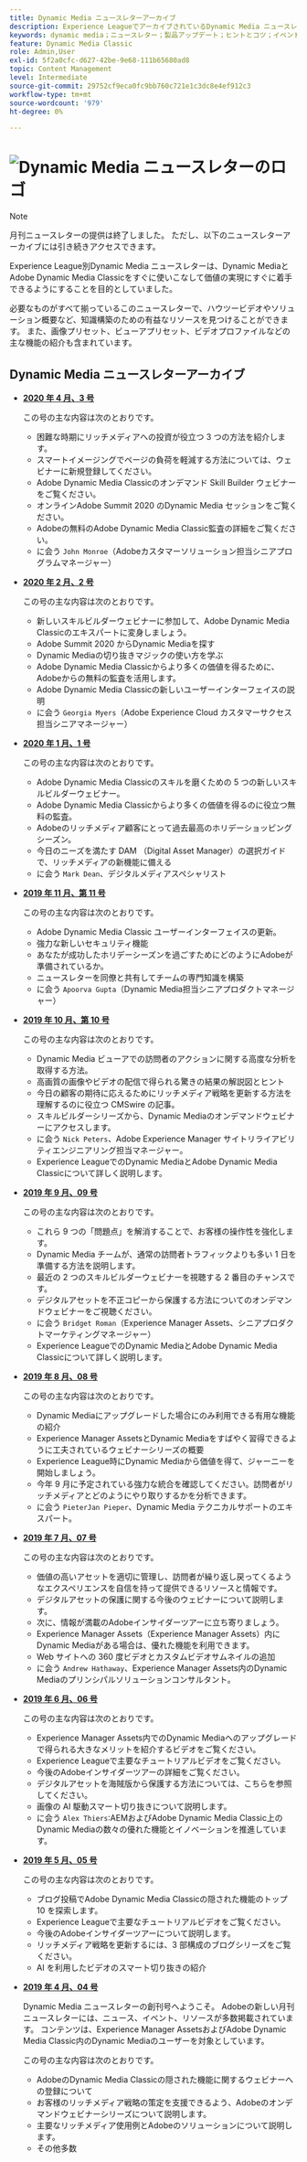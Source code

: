 ```yaml
---
title: Dynamic Media ニュースレターアーカイブ
description: Experience LeagueでアーカイブされているDynamic Media ニュースレターは、AEMやDynamic Media ClassicのDynamic Mediaをすばやく習得できるように設計された月刊のニュースレターです。
keywords: dynamic media；ニュースレター；製品アップデート；ヒントとコツ；イベント；カスタマーサクセス；ブログ；ブログ；画像；ビデオ；機能；機能
feature: Dynamic Media Classic
role: Admin,User
exl-id: 5f2a0cfc-d627-42be-9e68-111b65680ad8
topic: Content Management
level: Intermediate
source-git-commit: 29752cf9eca0fc9bb760c721e1c3dc8e4ef912c3
workflow-type: tm+mt
source-wordcount: '979'
ht-degree: 0%

---
```



# ![Dynamic Media ニュースレターのロゴ](/help/using/assets/dynamic-media-newsletter-logo.png)

>[!NOTE]
>
>月刊ニュースレターの提供は終了しました。 ただし、以下のニュースレターアーカイブには引き続きアクセスできます。

Experience League別Dynamic Media ニュースレターは、Dynamic MediaとAdobe Dynamic Media Classicをすぐに使いこなして価値の実現にすぐに着手できるようにすることを目的としていました。

必要なものがすべて揃っているこのニュースレターで、ハウツービデオやソリューション概要など、知識構築のための有益なリソースを見つけることができます。 また、画像プリセット、ビューアプリセット、ビデオプロファイルなどの主な機能の紹介も含まれています。

<!-- microsite demo page https://experienceleague.adobe.com/tools/dynamic-media-demo/index.html -->

<!-- ## Get inspired. Stay informed.

[Sign up](https://www.adobe.com/subscription/dynamic-media-newsletter.html) to receive the Dynamic Media newsletter on a monthly basis in your inbox. -->

## Dynamic Media ニュースレターアーカイブ

<!-- * **[May 2020, Issue 4](https://expleague.azureedge.net/assets/aem/Experience-Insider-vol.31.html)**

    In this issue:

    * What business continuity means in uncertain times.
    * Key takeaways from the first all-digital Adobe Summit.
    * Must-watch Experience Manager breakout sessions.
    * Summit customer spotlight: Under Armour.
    * Never miss an Experience Insider webinar.
    * Public sector spotlight: The urgent need for digital enrollment.
    * Look what's new in Experience Manager Innovation.
    * Build your Experience Manager skills *live* with the Adobe pros.
    * Connect with the Adobe Experience Manager Community.
    * Fast-track your Adobe expertise with Adobe Experience League. -->

* **[2020 年 4 月、3 号](https://experienceleague.adobe.com/tools/dynamic-media-demo/newsletter/Dynamic_Media_Newsletter_04_2020_April.html)**

  この号の主な内容は次のとおりです。

   * 困難な時期にリッチメディアへの投資が役立つ 3 つの方法を紹介します。
   * スマートイメージングでページの負荷を軽減する方法については、ウェビナーに新規登録してください。
   * Adobe Dynamic Media Classicのオンデマンド Skill Builder ウェビナーをご覧ください。
   * オンラインAdobe Summit 2020 のDynamic Media セッションをご覧ください。
   * Adobeの無料のAdobe Dynamic Media Classic監査の詳細をご覧ください。
   * に会う `John Monroe`（Adobeカスタマーソリューション担当シニアプログラムマネージャー）

* **[2020 年 2 月、2 号](https://experienceleague.adobe.com/tools/dynamic-media-demo/newsletter/Dynamic_Media_Newsletter_02_2020_Feb.html)**

  この号の主な内容は次のとおりです。

   * 新しいスキルビルダーウェビナーに参加して、Adobe Dynamic Media Classicのエキスパートに変身しましょう。
   * Adobe Summit 2020 からDynamic Mediaを探す
   * Dynamic Mediaの切り抜きマジックの使い方を学ぶ
   * Adobe Dynamic Media Classicからより多くの価値を得るために、Adobeからの無料の監査を活用します。
   * Adobe Dynamic Media Classicの新しいユーザーインターフェイスの説明
   * に会う `Georgia Myers`（Adobe Experience Cloud カスタマーサクセス担当シニアマネージャー）

* **[2020 年 1 月、1 号](https://experienceleague.adobe.com/tools/dynamic-media-demo/newsletter/Dynamic_Media_Newsletter_01_2020_Jan.html)**

  この号の主な内容は次のとおりです。

   * Adobe Dynamic Media Classicのスキルを磨くための 5 つの新しいスキルビルダーウェビナー。
   * Adobe Dynamic Media Classicからより多くの価値を得るのに役立つ無料の監査。
   * Adobeのリッチメディア顧客にとって過去最高のホリデーショッピングシーズン。
   * 今日のニーズを満たす DAM （Digital Asset Manager）の選択ガイドで、リッチメディアの新機能に備える
   * に会う `Mark Dean`、デジタルメディアスペシャリスト

* **[2019 年 11 月、第 11 号](https://experienceleague.adobe.com/tools/dynamic-media-demo/newsletter/Dynamic_Media_Newsletter_11_2019_Nov.html)**

  この号の主な内容は次のとおりです。

   * Adobe Dynamic Media Classic ユーザーインターフェイスの更新。
   * 強力な新しいセキュリティ機能
   * あなたが成功したホリデーシーズンを過ごすためにどのようにAdobeが準備されているか。
   * ニュースレターを同僚と共有してチームの専門知識を構築
   * に会う `Apoorva Gupta`（Dynamic Media担当シニアプロダクトマネージャー）

* **[2019 年 10 月、第 10 号](https://experienceleague.adobe.com/tools/dynamic-media-demo/newsletter/Dynamic_Media_Newsletter_10_2019_Oct.html)**

  この号の主な内容は次のとおりです。

   * Dynamic Media ビューアでの訪問者のアクションに関する高度な分析を取得する方法。
   * 高画質の画像やビデオの配信で得られる驚きの結果の解説図とヒント
   * 今日の顧客の期待に応えるためにリッチメディア戦略を更新する方法を理解するのに役立つ CMSwire の記事。
   * スキルビルダーシリーズから、Dynamic Mediaのオンデマンドウェビナーにアクセスします。
   * に会う `Nick Peters`、Adobe Experience Manager サイトリライアビリティエンジニアリング担当マネージャー。
   * Experience LeagueでのDynamic MediaとAdobe Dynamic Media Classicについて詳しく説明します。

* **[2019 年 9 月、09 号](https://experienceleague.adobe.com/tools/dynamic-media-demo/newsletter/Dynamic_Media_Newsletter_09_2019_Sept.html)**

  この号の主な内容は次のとおりです。

   * これら 9 つの「問題点」を解消することで、お客様の操作性を強化します。
   * Dynamic Media チームが、通常の訪問者トラフィックよりも多い 1 日を準備する方法を説明します。
   * 最近の 2 つのスキルビルダーウェビナーを視聴する 2 番目のチャンスです。
   * デジタルアセットを不正コピーから保護する方法についてのオンデマンドウェビナーをご視聴ください。
   * に会う `Bridget Roman`（Experience Manager Assets、シニアプロダクトマーケティングマネージャー）
   * Experience LeagueでのDynamic MediaとAdobe Dynamic Media Classicについて詳しく説明します。

* **[2019 年 8 月、08 号](https://experienceleague.adobe.com/tools/dynamic-media-demo/newsletter/Dynamic_Media_Newsletter_08_2019_Aug.html)**

  この号の主な内容は次のとおりです。

   * Dynamic Mediaにアップグレードした場合にのみ利用できる有用な機能の紹介
   * Experience Manager AssetsとDynamic Mediaをすばやく習得できるように工夫されているウェビナーシリーズの概要
   * Experience League時にDynamic Mediaから価値を得て、ジャーニーを開始しましょう。
   * 今年 9 月に予定されている強力な統合を確認してください。訪問者がリッチメディアとどのようにやり取りするかを分析できます。
   * に会う `PieterJan Pieper`、Dynamic Media テクニカルサポートのエキスパート。

* **[2019 年 7 月、07 号](https://experienceleague.adobe.com/tools/dynamic-media-demo/newsletter/Dynamic_Media_Newsletter_07_2019_July.html)**

  この号の主な内容は次のとおりです。

   * 価値の高いアセットを適切に管理し、訪問者が繰り返し戻ってくるようなエクスペリエンスを自信を持って提供できるリソースと情報です。
   * デジタルアセットの保護に関する今後のウェビナーについて説明します。
   * 次に、情報が満載のAdobeインサイダーツアーに立ち寄りましょう。
   * Experience Manager Assets（Experience Manager Assets）内にDynamic Mediaがある場合は、優れた機能を利用できます。
   * Web サイトへの 360 度ビデオとカスタムビデオサムネイルの追加
   * に会う `Andrew Hathaway`、Experience Manager Assets内のDynamic Mediaのプリンシパルソリューションコンサルタント。

* **[2019 年 6 月、06 号](https://experienceleague.adobe.com/tools/dynamic-media-demo/newsletter/Dynamic_Media_Newsletter_06_2019_June.html)**

  この号の主な内容は次のとおりです。

   * Experience Manager Assets内でのDynamic Mediaへのアップグレードで得られる大きなメリットを紹介するビデオをご覧ください。
   * Experience Leagueで主要なチュートリアルビデオをご覧ください。
   * 今後のAdobeインサイダーツアーの詳細をご覧ください。
   * デジタルアセットを海賊版から保護する方法については、こちらを参照してください。
   * 画像の AI 駆動スマート切り抜きについて説明します。
   * に会う `Alex Thiers`:AEMおよびAdobe Dynamic Media Classic上のDynamic Mediaの数々の優れた機能とイノベーションを推進しています。

* **[2019 年 5 月、05 号](https://experienceleague.adobe.com/tools/dynamic-media-demo/newsletter/Dynamic_Media_Newsletter_05_2019_May.html)**

  この号の主な内容は次のとおりです。

   * ブログ投稿でAdobe Dynamic Media Classicの隠された機能のトップ 10 を探索します。
   * Experience Leagueで主要なチュートリアルビデオをご覧ください。
   * 今後のAdobeインサイダーツアーについて説明します。
   * リッチメディア戦略を更新するには、3 部構成のブログシリーズをご覧ください。
   * AI を利用したビデオのスマート切り抜きの紹介

* **[2019 年 4 月、04 号](https://experienceleague.adobe.com/tools/dynamic-media-demo/newsletter/Dynamic_Media_Newsletter_04_2019_April.html)**

  Dynamic Media ニュースレターの創刊号へようこそ。 Adobeの新しい月刊ニュースレターには、ニュース、イベント、リソースが多数掲載されています。 コンテンツは、Experience Manager AssetsおよびAdobe Dynamic Media Classic内のDynamic Mediaのユーザーを対象としています。

  この号の主な内容は次のとおりです。

   * AdobeのDynamic Media Classicの隠された機能に関するウェビナーへの登録について
   * お客様のリッチメディア戦略の策定を支援できるよう、Adobeのオンデマンドウェビナーシリーズについて説明します。
   * 主要なリッチメディア使用例とAdobeのソリューションについて説明します。
   * その他多数

